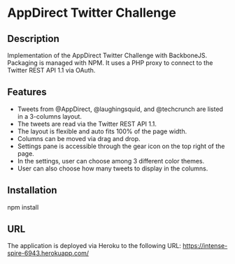 # AppDirect Twitter Challenge

## Description
Implementation of the AppDirect Twitter Challenge with BackboneJS.
Packaging is managed with NPM.
It uses a PHP proxy to connect to the Twitter REST API 1.1 via OAuth.

## Features

- Tweets from @AppDirect, @laughingsquid, and @techcrunch are listed in a 3-columns layout.
- The tweets are read via the Twitter REST API 1.1.
- The layout is flexible and auto fits 100% of the page width.
- Columns can be moved via drag and drop.
- Settings pane is accessible through the gear icon on the top right of the page.
- In the settings, user can choose among 3 different color themes.
- User can also choose how many tweets to display in the columns.

## Installation

npm install

## URL

The application is deployed via Heroku to the following URL:
https://intense-spire-6943.herokuapp.com/
